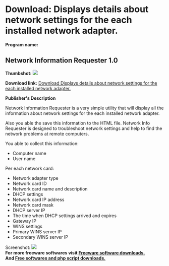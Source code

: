 # Download: Displays details about network settings for the each installed network adapter.

**Program name:**

## Network Information Requester 1.0

  
**Thumbshot:** ![](http://www.freewarefiles.com/screenshot/netinfreq1_md.gif)   
  
**Download link:** [Download Displays details about network settings for the each installed network adapter.](http://freesoftwares.boysofts.com/Network-Information-Requester_program_24183.html)  
  


**Publisher's Description**  
  


Network Information Requester is a very simple utility that will display all the information about network settings for the each installed network adapter. 

Also you able the save this information to the HTML file. Network Info Requester is designed to troubleshoot network settings and help to find the network problems at remote computers.

You able to collect this information:

  * Computer name 
  * User name 

Per each network card:

  * Network adapter type 
  * Network card ID 
  * Network card name and description 
  * DHCP settings 
  * Network card IP address 
  * Network card mask 
  * DHCP server IP 
  * The time when DHCP settings arrived and expires 
  * Gateway IP 
  * WINS settings 
  * Primary WINS server IP 
  * Secondary WINS server IP 

  
  
Screenshot: ![](http://www.freewarefiles.com/screenshot/netinfreq1.gif)   
**For more freeware softwares visit [Freeware software downloads.](http://freesoftwares.boysofts.com/)**   
**And [Free softwares and php script downloads.](http://www.boysofts.com/)**
